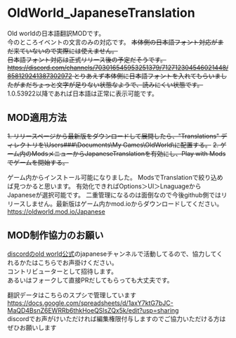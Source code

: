 # OldWorld_JapaneseTranslation

Old worldの日本語翻訳MODです。  
今のところイベントの文言のみの対応です。
~~本体側の日本語フォント対応がまだ来ていないので実際には使えません。  
日本語フォント対応は正式リリース後の予定だそうです。  
https://discord.com/channels/703016545953251379/712712304546021448/858129241387302972
とりあえず本体側に日本語フォントを入れてもらいましたがまだちょっと文字が足りない状態なようで、読みにくい状態です。~~
1.0.53922以降であれば日本語は正常に表示可能です。

## MOD適用方法
~~1. リリースページから最新版をダウンロードして展開したら、"Translations" ディレクトリを\Users\###\Documents\My Games\OldWorld\に配置する。~~
~~2. ゲーム内のModsメニューからJapaneseTranslationを有効にし、Play with Modsでゲームを開始する。~~

ゲーム内からインストール可能になりました。
ModsでTranslationで絞り込めば見つかると思います。
有効化できればOptions＞UI＞LnaguageからJapaneseが選択可能です。
二重管理になるのは面倒なので今後github側ではリリースしません。最新版はゲーム内かmod.ioからダウンロードしてください。
https://oldworld.mod.io/Japanese

## MOD制作協力のお願い
[discordのold world公式](https://discord.gg/MGKFes3UM9)のjapaneseチャンネルで活動してるので、協力してくれるかたはこちらでお声掛けください。  
コントリビューターとして招待します。  
あるいはフォークして直接PRだしてもらっても大丈夫です。

翻訳データはこちらのスプシで管理しています  
https://docs.google.com/spreadsheets/d/1axY7ktG7bJC-MaQD4BsnZ6EWRRb6thkHoeQSlsZQx5k/edit?usp=sharing  
discordでお声がけいただければ編集権限付与しますのでご協力いただける方はぜひお願いします
